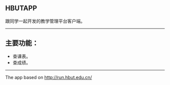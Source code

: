 ## HBUTAPP  
跟同学一起开发的教学管理平台客户端。  

---------
## 主要功能：
- 查课表。
- 查成绩。

----------
The app based on http://run.hbut.edu.cn/

